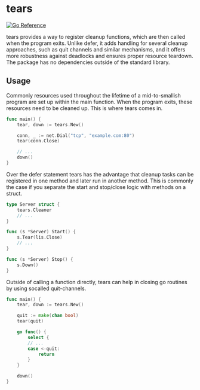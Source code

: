 # tears

[![Go Reference](https://pkg.go.dev/badge/github.com/mariuswilms/tears.svg)](https://pkg.go.dev/github.com/mariuswilms/tears)

tears provides a way to register cleanup functions, which are then called when
the program exits. Unlike defer, it adds handling for several cleanup approaches,
such as quit channels and similar mechanisms, and it offers more robustness against deadlocks and ensures proper resource teardown. The package has no dependencies outside of
the standard library.

## Usage

Commonly resources used throughout the lifetime of a mid-to-smallish program are set up within the main function.
When the program exits, these resources need to be cleaned up. This is where tears comes in.

```go
func main() {
    tear, down := tears.New()

    conn, _ := net.Dial("tcp", "example.com:80")
    tear(conn.Close)

    // ...
    down()
}
```

Over the defer statement tears has the advantage that cleanup tasks can be
registered in one method and later run in another method. This is commonly the
case if you separate the start and stop/close logic with methods on a struct.

```go
type Server struct {
    tears.Cleaner
    // ...
}

func (s *Server) Start() {
    s.Tear(lis.Close)
    // ...
}

func (s *Server) Stop() {
    s.Down()
}
```

Outside of calling a function directly, tears can help in
closing go routines by using socalled quit-channels.

```go
func main() {
    tear, down := tears.New()

    quit := make(chan bool)
    tear(quit)

    go func() {
        select {
        // ...
        case <-quit:
            return
        }
    }

    down()
}
```
